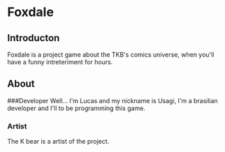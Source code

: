 # Foxdale

## Introducton
Foxdale is a project game about the TKB's comics universe, when you'll have a funny intreteriment for hours.

## About

###Developer
Well... I'm Lucas and my nickname is Usagi, I'm a brasilian developer and I'll to be programming this game.
### Artist
The K bear is a artist of the project.
